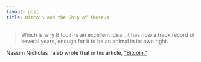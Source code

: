 ```yaml
---
layout: post
title: Bitcoin and the Ship of Theseus
---
```


> Which is why Bitcoin is an excellent idea...it has now a track record of several years, enough for it to be an animal in its own right.

Nassim Nicholas Taleb wrote that in his article, ["Bitcoin." ](https://medium.com/opacity/bitcoin-1537e616a074) 
